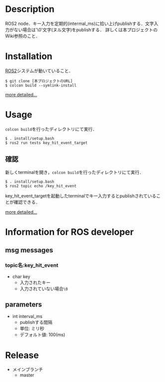 # Description
ROS2 node．キー入力を定期的(intermal_ms)に拾い上げpublishする．文字入力がない場合は'\0'文字(ヌル文字)をpublishする．
詳しくは本プロジェクトのWiki参照のこと．

# Installation
[ROS2](https://index.ros.org/doc/ros2/)システムが動いていること．


```
$ git clone [本プロジェクトのURL]
$ colcon build --symlink-install
```

[more detailed...](Installation_JP.md)

# Usage
`colcon build`を行ったディレクトリにて実行．

```
$ . install/setup.bash
$ ros2 run tests key_hit_event_target
```

## 確認
新しくterminalを開き，`colcon build`を行ったディレクトリにて実行．

```
$ . install/setup.bash
$ ros2 topic echo /key_hit_event
```

key_hit_event_targetを起動したterminalでキー入力するとpublishされていることが確認できる．

[more detailed...](Usage_JP.md)


# Information for ROS developer
## msg messages
### topic名:key_hit_event

* char key
    * 入力されたキー
    * 入力されていない場合`\0`

## parameters

* int interval_ms
    * publishする間隔
    * 単位: ミリ秒
    * デフォルト値: 100(ms)

# Release
* メインブランチ
    * master
